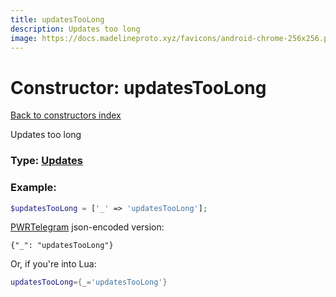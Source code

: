 ```yaml
---
title: updatesTooLong
description: Updates too long
image: https://docs.madelineproto.xyz/favicons/android-chrome-256x256.png
---
```

# Constructor: updatesTooLong  
[Back to constructors index](index.md)



Updates too long




### Type: [Updates](../types/Updates.md)


### Example:

```php
$updatesTooLong = ['_' => 'updatesTooLong'];
```  

[PWRTelegram](https://pwrtelegram.xyz) json-encoded version:

```
{"_": "updatesTooLong"}
```


Or, if you're into Lua:

```lua
updatesTooLong={_='updatesTooLong'}

```


